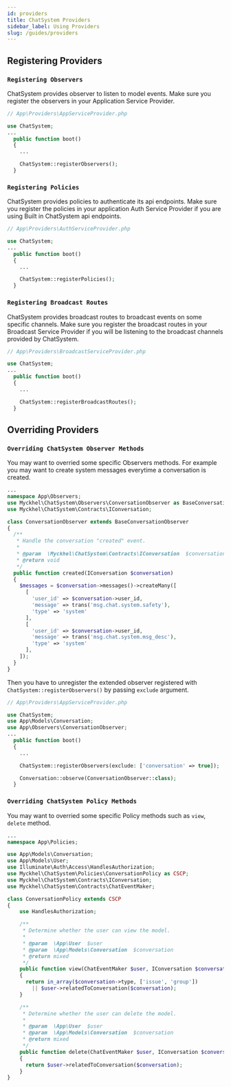 ```yaml
---
id: providers
title: ChatSystem Providers
sidebar_label: Using Providers
slug: /guides/providers
---
```


## Registering Providers

### `Registering Observers`

ChatSystem provides observer to listen to model events.
Make sure you register the observers in your Application Service Provider.

```php
// App\Providers\AppServiceProvider.php

use ChatSystem;
...
  public function boot()
  {
    ...

    ChatSystem::registerObservers();
  }
```

### `Registering Policies`

ChatSystem provides policies to authenticate its api endpoints.
Make sure you register the policies in your application Auth Service Provider if you are using Built in ChatSystem api endpoints.

```php
// App\Providers\AuthServiceProvider.php

use ChatSystem;
...
  public function boot()
  {
    ...

    ChatSystem::registerPolicies();
  }
```

### `Registering Broadcast Routes`

ChatSystem provides broadcast routes to broadcast events on some specific channels.
Make sure you register the broadcast routes in your Broadcast Service Provider if you will be listening to the broadcast channels provided by ChatSystem.

```php
// App\Providers\BroadcastServiceProvider.php

use ChatSystem;
...
  public function boot()
  {
    ...

    ChatSystem::registerBroadcastRoutes();
  }
```

## Overriding Providers
### `Overriding ChatSystem Observer Methods`

You may want to overried some specific Observers methods.
For example you may want to create system messages everytime a conversation is created.

```php
...
namespace App\Observers;
use Myckhel\ChatSystem\Observers\ConversationObserver as BaseConversationObserver;
use Myckhel\ChatSystem\Contracts\IConversation;

class ConversationObserver extends BaseConversationObserver
{
  /**
   * Handle the conversation "created" event.
   *
   * @param  \Myckhel\ChatSystem\Contracts\IConversation  $conversation
   * @return void
   */
  public function created(IConversation $conversation)
  {
    $messages = $conversation->messages()->createMany([
      [
        'user_id' => $conversation->user_id,
        'message' => trans('msg.chat.system.safety'),
        'type' => 'system'
      ],
      [
        'user_id' => $conversation->user_id,
        'message' => trans('msg.chat.system.msg_desc'),
        'type' => 'system'
      ],
    ]);
  }
}
```
Then you have to unregister the extended observer registered with `ChatSystem::registerObservers()` by passing `exclude` argument.
```php
// App\Providers\AppServiceProvider.php

use ChatSystem;
use App\Models\Conversation;
use App\Observers\ConversationObserver;
...
  public function boot()
  {
    ...

    ChatSystem::registerObservers(exclude: ['conversation' => true]);

    Conversation::observe(ConversationObserver::class);
  }
```

### `Overriding ChatSystem Policy Methods`

You may want to overried some specific Policy methods such as `view`, `delete` method.

```php
...
namespace App\Policies;

use App\Models\Conversation;
use App\Models\User;
use Illuminate\Auth\Access\HandlesAuthorization;
use Myckhel\ChatSystem\Policies\ConversationPolicy as CSCP;
use Myckhel\ChatSystem\Contracts\IConversation;
use Myckhel\ChatSystem\Contracts\ChatEventMaker;

class ConversationPolicy extends CSCP
{
    use HandlesAuthorization;

    /**
     * Determine whether the user can view the model.
     *
     * @param  \App\User  $user
     * @param  \App\Models\Conversation  $conversation
     * @return mixed
     */
    public function view(ChatEventMaker $user, IConversation $conversation)
    {
      return in_array($conversation->type, ['issue', 'group'])
        || $user->relatedToConversation($conversation);
    }

    /**
     * Determine whether the user can delete the model.
     *
     * @param  \App\User  $user
     * @param  \App\Models\Conversation  $conversation
     * @return mixed
     */
    public function delete(ChatEventMaker $user, IConversation $conversation)
    {
      return $user->relatedToConversation($conversation);
    }
}
```
